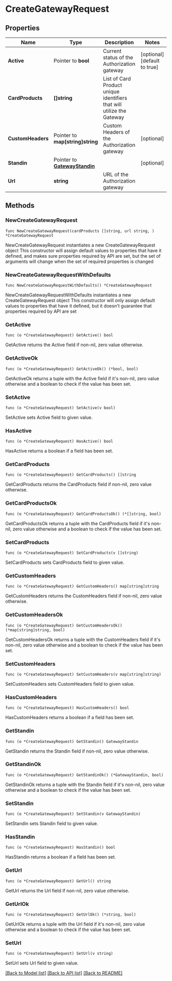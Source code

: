 # CreateGatewayRequest

## Properties

Name | Type | Description | Notes
------------ | ------------- | ------------- | -------------
**Active** | Pointer to **bool** | Current status of the Authorization gateway | [optional] [default to true]
**CardProducts** | **[]string** | List of Card Product unique identifiers that will utilize the Gateway | 
**CustomHeaders** | Pointer to **map[string]string** | Custom Headers of the Authorization gateway | [optional] 
**Standin** | Pointer to [**GatewayStandin**](GatewayStandin.md) |  | [optional] 
**Url** | **string** | URL of the Authorization gateway | 

## Methods

### NewCreateGatewayRequest

`func NewCreateGatewayRequest(cardProducts []string, url string, ) *CreateGatewayRequest`

NewCreateGatewayRequest instantiates a new CreateGatewayRequest object
This constructor will assign default values to properties that have it defined,
and makes sure properties required by API are set, but the set of arguments
will change when the set of required properties is changed

### NewCreateGatewayRequestWithDefaults

`func NewCreateGatewayRequestWithDefaults() *CreateGatewayRequest`

NewCreateGatewayRequestWithDefaults instantiates a new CreateGatewayRequest object
This constructor will only assign default values to properties that have it defined,
but it doesn't guarantee that properties required by API are set

### GetActive

`func (o *CreateGatewayRequest) GetActive() bool`

GetActive returns the Active field if non-nil, zero value otherwise.

### GetActiveOk

`func (o *CreateGatewayRequest) GetActiveOk() (*bool, bool)`

GetActiveOk returns a tuple with the Active field if it's non-nil, zero value otherwise
and a boolean to check if the value has been set.

### SetActive

`func (o *CreateGatewayRequest) SetActive(v bool)`

SetActive sets Active field to given value.

### HasActive

`func (o *CreateGatewayRequest) HasActive() bool`

HasActive returns a boolean if a field has been set.

### GetCardProducts

`func (o *CreateGatewayRequest) GetCardProducts() []string`

GetCardProducts returns the CardProducts field if non-nil, zero value otherwise.

### GetCardProductsOk

`func (o *CreateGatewayRequest) GetCardProductsOk() (*[]string, bool)`

GetCardProductsOk returns a tuple with the CardProducts field if it's non-nil, zero value otherwise
and a boolean to check if the value has been set.

### SetCardProducts

`func (o *CreateGatewayRequest) SetCardProducts(v []string)`

SetCardProducts sets CardProducts field to given value.


### GetCustomHeaders

`func (o *CreateGatewayRequest) GetCustomHeaders() map[string]string`

GetCustomHeaders returns the CustomHeaders field if non-nil, zero value otherwise.

### GetCustomHeadersOk

`func (o *CreateGatewayRequest) GetCustomHeadersOk() (*map[string]string, bool)`

GetCustomHeadersOk returns a tuple with the CustomHeaders field if it's non-nil, zero value otherwise
and a boolean to check if the value has been set.

### SetCustomHeaders

`func (o *CreateGatewayRequest) SetCustomHeaders(v map[string]string)`

SetCustomHeaders sets CustomHeaders field to given value.

### HasCustomHeaders

`func (o *CreateGatewayRequest) HasCustomHeaders() bool`

HasCustomHeaders returns a boolean if a field has been set.

### GetStandin

`func (o *CreateGatewayRequest) GetStandin() GatewayStandin`

GetStandin returns the Standin field if non-nil, zero value otherwise.

### GetStandinOk

`func (o *CreateGatewayRequest) GetStandinOk() (*GatewayStandin, bool)`

GetStandinOk returns a tuple with the Standin field if it's non-nil, zero value otherwise
and a boolean to check if the value has been set.

### SetStandin

`func (o *CreateGatewayRequest) SetStandin(v GatewayStandin)`

SetStandin sets Standin field to given value.

### HasStandin

`func (o *CreateGatewayRequest) HasStandin() bool`

HasStandin returns a boolean if a field has been set.

### GetUrl

`func (o *CreateGatewayRequest) GetUrl() string`

GetUrl returns the Url field if non-nil, zero value otherwise.

### GetUrlOk

`func (o *CreateGatewayRequest) GetUrlOk() (*string, bool)`

GetUrlOk returns a tuple with the Url field if it's non-nil, zero value otherwise
and a boolean to check if the value has been set.

### SetUrl

`func (o *CreateGatewayRequest) SetUrl(v string)`

SetUrl sets Url field to given value.



[[Back to Model list]](../README.md#documentation-for-models) [[Back to API list]](../README.md#documentation-for-api-endpoints) [[Back to README]](../README.md)



